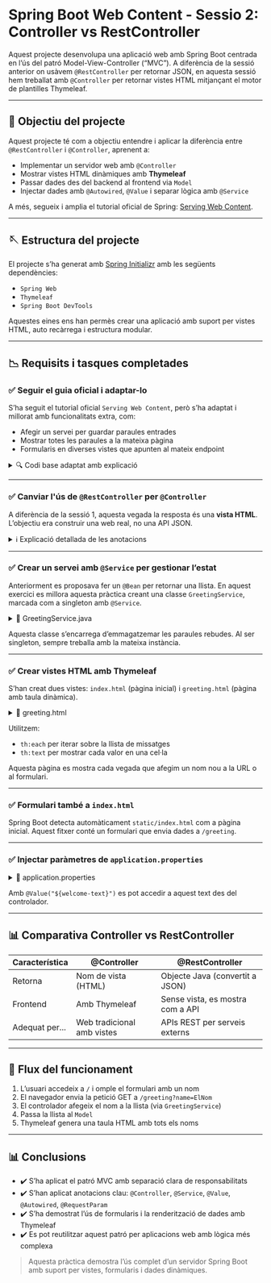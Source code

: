 # Spring Boot Web Content - Sessio 2: Controller vs RestController

Aquest projecte desenvolupa una aplicació web amb Spring Boot centrada en l’ús del patró Model-View-Controller (“MVC”). A diferència de la sessió anterior on usàvem `@RestController` per retornar JSON, en aquesta sessió hem treballat amb `@Controller` per retornar vistes HTML mitjançant el motor de plantilles Thymeleaf.

---

## 🧩 Objectiu del projecte

Aquest projecte té com a objectiu entendre i aplicar la diferència entre `@RestController` i `@Controller`, aprenent a:

* Implementar un servidor web amb `@Controller`
* Mostrar vistes HTML dinàmiques amb **Thymeleaf**
* Passar dades des del backend al frontend via `Model`
* Injectar dades amb `@Autowired`, `@Value` i separar lògica amb `@Service`

A més, segueix i amplia el tutorial oficial de Spring: [Serving Web Content](https://spring.io/guides/gs/serving-web-content).

---

## 🪡 Estructura del projecte

El projecte s’ha generat amb [Spring Initializr](https://start.spring.io) amb les següents dependències:

* `Spring Web`
* `Thymeleaf`
* `Spring Boot DevTools`

Aquestes eines ens han permès crear una aplicació amb suport per vistes HTML, auto recàrrega i estructura modular.

---

## 📉 Requisits i tasques completades

### ✅ Seguir el guia oficial i adaptar-lo

S’ha seguit el tutorial oficial `Serving Web Content`, però s’ha adaptat i millorat amb funcionalitats extra, com:

* Afegir un servei per guardar paraules entrades
* Mostrar totes les paraules a la mateixa pàgina
* Formularis en diverses vistes que apunten al mateix endpoint

<details>
<summary>🔍 Codi base adaptat amb explicació</summary>

```java
@Controller
@RequestMapping(GreetingController.GREETING_CONTROLLER)
public class GreetingController {
    public static final String GREETING_CONTROLLER = "/greeting";

    @Value("${welcome-text}")
    String wel;

    @Autowired
    GreetingService service;

    @GetMapping
    public String greeting(@RequestParam(name="name", required=false, defaultValue="World") String name, Model model) {
        service.addWord(name);
        model.addAttribute("msgs", service.getAllMessages());
        return "greeting";
    }
}
```

</details>

---

### ✅ Canviar l'ús de `@RestController` per `@Controller`

A diferència de la sessió 1, aquesta vegada la resposta és una **vista HTML**. L’objectiu era construir una web real, no una API JSON.

<details>
<summary>ℹ️ Explicació detallada de les anotacions</summary>

* `@Controller`: Permet retornar el nom d’una plantilla HTML (no JSON)
* `@RequestMapping(...)`: Defineix el path base per als mètodes d’aquesta classe
* `@Value(...)`: Permet accedir a valors definits a `application.properties`
* `@Autowired`: Injecció automàtica d’una dependència
* `Model`: Objecte que permet passar dades del controlador a la vista

</details>

---

### ✅ Crear un servei amb `@Service` per gestionar l’estat

Anteriorment es proposava fer un `@Bean` per retornar una llista. En aquest exercici es millora aquesta pràctica creant una classe `GreetingService`, marcada com a singleton amb `@Service`.

<details>
<summary>📄 GreetingService.java</summary>

```java
@Service
public class GreetingService {
    private List<String> messages = new ArrayList<>();

    public void addWord(String w) {
        messages.add(w);
    }

    public List<String> getAllMessages() {
        return messages;
    }
}
```

</details>

Aquesta classe s’encarrega d’emmagatzemar les paraules rebudes. Al ser singleton, sempre treballa amb la mateixa instància.

---

### ✅ Crear vistes HTML amb Thymeleaf

S’han creat dues vistes: `index.html` (pàgina inicial) i `greeting.html` (pàgina amb taula dinàmica).

<details>
<summary>📄 greeting.html</summary>

```html
<form method="get" action="/greeting">
    <input type="text" name="name" placeholder="name" />
    <input type="submit">
</form>

<table border="2">
    <tr th:each="el: ${msgs}">
        <td th:text="${el}"></td>
    </tr>
</table>
```

</details>

Utilitzem:

* `th:each` per iterar sobre la llista de missatges
* `th:text` per mostrar cada valor en una cel·la

Aquesta pàgina es mostra cada vegada que afegim un nom nou a la URL o al formulari.

---

### ✅ Formulari també a `index.html`

Spring Boot detecta automàticament `static/index.html` com a pàgina inicial. Aquest fitxer conté un formulari que envia dades a `/greeting`.

---

### ✅ Injectar paràmetres de `application.properties`

<details>
<summary>📄 application.properties</summary>

```properties
spring.application.name=springboot-restcontroller-vs-controller
welcome-text=Benvingut!
```

</details>

Amb `@Value("${welcome-text}")` es pot accedir a aquest text des del controlador.

---

## 📊 Comparativa Controller vs RestController

| Característica | @Controller                | @RestController                  |
| -------------- | -------------------------- | -------------------------------- |
| Retorna        | Nom de vista (HTML)        | Objecte Java (convertit a JSON)  |
| Frontend       | Amb Thymeleaf              | Sense vista, es mostra com a API |
| Adequat per... | Web tradicional amb vistes | APIs REST per serveis externs    |

---

## 🔄 Flux del funcionament

1. L’usuari accedeix a `/` i omple el formulari amb un nom
2. El navegador envia la petició GET a `/greeting?name=ElNom`
3. El controlador afegeix el nom a la llista (via `GreetingService`)
4. Passa la llista al `Model`
5. Thymeleaf genera una taula HTML amb tots els noms

---

## 📊 Conclusions

* ✔️ S’ha aplicat el patró MVC amb separació clara de responsabilitats
* ✔️ S’han aplicat anotacions clau: `@Controller`, `@Service`, `@Value`, `@Autowired`, `@RequestParam`
* ✔️ S’ha demostrat l’ús de formularis i la renderització de dades amb Thymeleaf
* ✔️ Es pot reutilitzar aquest patró per aplicacions web amb lògica més complexa

> Aquesta pràctica demostra l’ús complet d’un servidor Spring Boot amb suport per vistes, formularis i dades dinàmiques.
